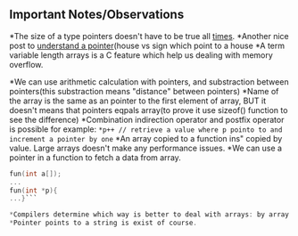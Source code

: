 ## Important Notes/Observations

*The size of a type pointers doesn't have to be true all [times](https://stackoverflow.com/questions/20763616/how-many-bytes-do-pointers-take-up).
*Another nice post to [understand a pointer](https://stackoverflow.com/questions/69376685/is-a-char-array-more-efficient-than-a-char-pointer-in-c)(house vs sign which point to a house
*A term variable length arrays is a C feature which help us dealing with memory overflow.

*We can use arithmetic calculation with pointers, and substraction between pointers(this substraction means "distance" between pointers)
*Name of the array is the same as an pointer to the first element of array, BUT it doesn't means that pointers eqpals array(to prove it use sizeof() function to see the difference)
*Combination indirection operator and postfix operator is possible for example:
`*p++ // retrieve a value where p pointo to and increment a pointer by one`
*An array copied to a function ins" copied by value. Large arrays doesn't make any performance issues.
*We can use a pointer in a function to fetch a data from array.
```c
fun(int a[]);
...
fun(int *p){
...}```

*Compilers determine which way is better to deal with arrays: by array subscription or by pointer. In the past there was a difference, but not today
*Pointer points to a string is exist of course.


